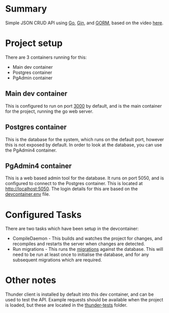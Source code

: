 # Summary

Simple JSON CRUD API using [Go](https://go.dev/), [Gin](https://gin-gonic.com/), and [GORM](https://gorm.io/), based on the video [here](https://www.youtube.com/watch?v=lf_kiH_NPvM).

# Project setup

There are 3 containers running for this:
* Main dev container
* Postgres container
* PgAdmin container

## Main dev container
This is configured to run on port [3000](http://localhost:3000) by default, and is the main container for the project, running the go web server.

## Postgres container
This is the database for the system, which runs on the default port, however this is not exposed by default. In order to look at the database, you can use the PgAdmin4 container.

## PgAdmin4 container
This is a web based admin tool for the database. It runs on port 5050, and is configured to connect to the Postgres container. This is located at [http://localhost:5050](http://localhost:5050). The login details for this are based on the [devcontainer.env](./.devcontainer/.env) file.

# Configured Tasks

There are two tasks which have been setup in the devcontainer:
* CompileDaemon - This builds and watches the project for changes, and recompiles and restarts the server when changes are detected.
* Run migrations - This runs the [migrations](./migrations/migrate.go) against the database. This will need to be run at least once to initialise the database, and for any subsequent migrations which are required.

# Other notes

Thunder client is installed by default into this dev container, and can be used to test the API. Example requests should be available when the project is loaded, but these are located in the [thunder-tests](./thunder-tests/) folder.


